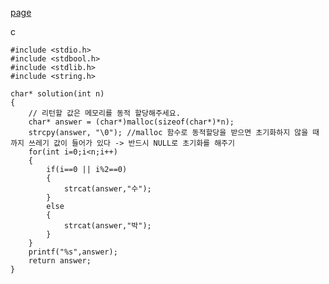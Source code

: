 [page](https://programmers.co.kr/learn/courses/30/lessons/12922)

c

    #include <stdio.h>
    #include <stdbool.h>
    #include <stdlib.h>
    #include <string.h>

    char* solution(int n)
    {
        // 리턴할 값은 메모리를 동적 할당해주세요.
        char* answer = (char*)malloc(sizeof(char*)*n);
        strcpy(answer, "\0"); //malloc 함수로 동적할당을 받으면 초기화하지 않을 때까지 쓰레기 값이 들어가 있다 -> 반드시 NULL로 초기화를 해주기
        for(int i=0;i<n;i++)
        {
            if(i==0 || i%2==0)
            {
                strcat(answer,"수");
            }
            else
            {
                strcat(answer,"박");
            }
        }
        printf("%s",answer);
        return answer;
    }
